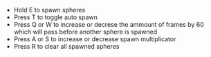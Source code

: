 - Hold E to spawn spheres
- Press T to toggle auto spawn
- Press Q or W to increase or decrese the ammount of frames by 60 which will pass before another sphere is spawned
- Press A or S to increase or decrease spawn multiplicator
- Press R to clear all spawned spheres
